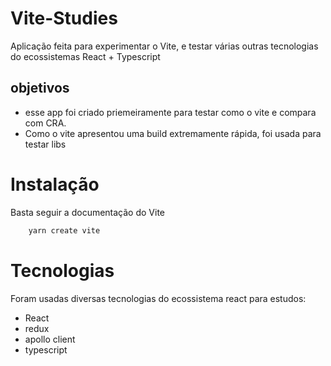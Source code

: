 # Vite-Studies

Aplicação feita para experimentar o Vite, e testar várias outras tecnologias do ecossistemas React + Typescript

## objetivos

- esse app foi criado priemeiramente para testar como o vite e compara com CRA.
- Como o vite apresentou uma build extremamente rápida, foi usada para testar libs

# Instalação

Basta seguir a documentação do Vite

```bash
    yarn create vite
```

# Tecnologias

Foram usadas diversas tecnologias do ecossistema react para estudos:

- React 
- redux
- apollo client
- typescript


